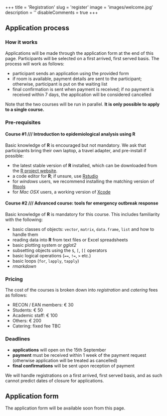 +++
title = 'Registration'
slug = 'register'
image = 'images/welcome.jpg'
description = ''
disableComments = true
+++



## Application process

### How it works

Applications will be made through the application form at the end of this
page. Participants will be selected on a first arrived, first served basis. The
process will work as follows:

* participant sends an application using the provided form
* if room is available, payment details are sent to the participant; otherwise,
  participant is put on the waiting list
* final confirmation is sent when payment is received; if no payment is received
  within 7 days, the application will be considered cancelled


Note that the two courses will be run in parallel. **It is only possible to apply
to a single course.**


### Pre-requisites

#### Course #1 /// Introduction to epidemiological analysis using R

Basic knowledge of **R** is encouraged but not mandatory. We ask that
participants bring their own laptop, a travel adapter, and pre-install if possible: 

* the latest stable version of **R** installed, which can be downloaded from the
[R project website](https://www.r-project.org/).
* a code editor for **R**; if unsure, use
  [Rstudio](https://www.rstudio.com/products/rstudio/download/)
* for *windows* users, we recommend installing the matching version of
  [Rtools](https://cran.r-project.org/bin/windows/Rtools/)
* for *Mac OSX* users, a working version of
  [Xcode](https://apps.apple.com/us/app/xcode/id497799835?ls=1&mt=12)



#### Course #2 /// Advanced course: tools for emergency outbreak response

Basic knowledge of **R** is mandatory for this course. This includes familiarity
with the following:

* basic classes of objects: `vector`, `matrix`, `data.frame`, `list` and how to
  handle them
* reading data into **R** from text files or Excel spreadsheets
* basic plotting system or *gglot2*
* subsetting objects using the `$`, `[`, `[[` operators
* basic logical operations (`==`, `!=`, `>` etc.)
* basic loops (`for`, `lapply`, `tapply`)
* *rmarkdown*




### Pricing

The cost of the courses is broken down into *registration* and *catering* fees as
follows:

* RECON / EAN members: &euro; 30
* Students: &euro; 50
* Academic staff: &euro; 100
* Others: &euro; 200
* Catering: fixed fee TBC



### Deadlines

* **applications** will open on the 15th September
* **payment** must be received within 1 week of the payment request (otherwise
  application will be treated as cancelled)
* **final confirmations** will be sent upon reception of payment

We will handle registrations on a first arrived, first served basis, and as such
cannot predict dates of closure for applications.



## Application form

The application form will be available soon from this page.
